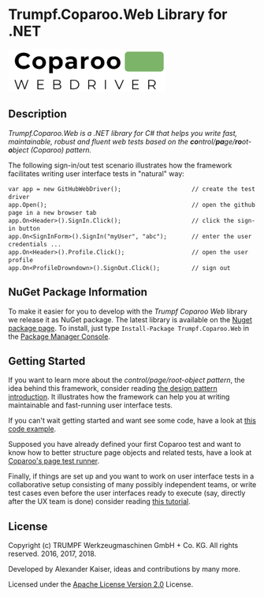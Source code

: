﻿# Trumpf.Coparoo.Web Library for .NET 
![logo640]

## Description
*Trumpf.Coparoo.Web is a .NET library for C# that helps you write fast, maintainable, robust and fluent web tests based on the **co**ntrol/**pa**ge/**ro**ot-**o**bject (Coparoo) pattern.*

The following sign-in/out test scenario illustrates how the framework facilitates writing user interface tests in "natural" way:
    
    var app = new GitHubWebDriver();                    // create the test driver
    app.Open();                                         // open the github page in a new browser tab
    app.On<Header>().SignIn.Click();                    // click the sign-in button
    app.On<SignInForm>().SignIn("myUser", "abc");       // enter the user credentials ...
    app.On<Header>().Profile.Click();                   // open the user profile
    app.On<ProfileDrowndown>().SignOut.Click();         // sign out

## NuGet Package Information
To make it easier for you to develop with the *Trumpf Coparoo Web* library we release it as NuGet package. The latest library is available on the [Nuget package page](https://www.nuget.org/packages/Trumpf.Coparoo.Web/1.0.0).
To install, just type `Install-Package Trumpf.Coparoo.Web` in the [Package Manager Console](https://docs.nuget.org/docs/start-here/using-the-package-manager-console).

## Getting Started
If you want to learn more about the *control/page/root-object pattern*, the idea behind this framework, consider reading [the design pattern introduction](PATTERN).
It illustrates how the framework can help you at writing maintainable and fast-running user interface tests.

If you can't wait getting started and want see some code, have a look at [this code example](DEMO).

Supposed you have already defined your first Coparoo test and want to know how to better structure page objects and related tests, have a look at [Coparoo's page test runner](PAGETESTS).

Finally, if things are set up and you want to work on user interface tests in a collaborative setup consisting of many possibly independent teams, or write test cases even before the user interfaces ready to execute (say, directly after the UX team is done) consider reading [this tutorial](DECOUPLING).

## License

Copyright (c) TRUMPF Werkzeugmaschinen GmbH + Co. KG. All rights reserved. 2016, 2017, 2018.

Developed by Alexander Kaiser, ideas and contributions by many more.

Licensed under the [Apache License Version 2.0](LICENSE) License.

[logo640]: ./Resources/logo640.png "coparoo web logo"

